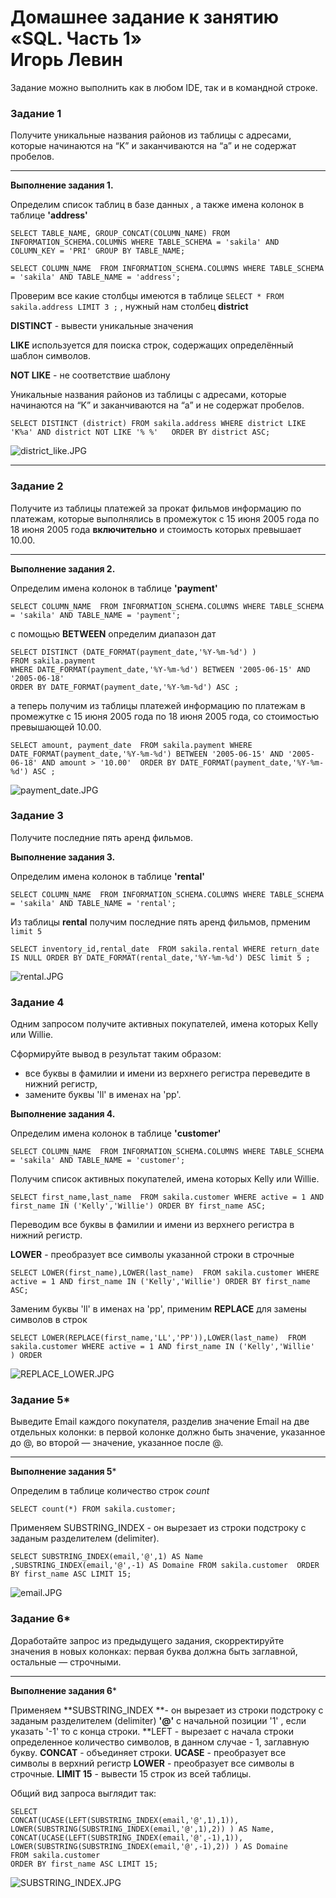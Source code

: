 # Домашнее задание к занятию «SQL. Часть 1»  <br/> Игорь Левин 

Задание можно выполнить как в любом IDE, так и в командной строке.

### Задание 1

Получите уникальные названия районов из таблицы с адресами, которые начинаются на “K” и заканчиваются на “a” и не содержат пробелов.

---

**Выполнение задания 1.**


 Определим список таблиц в базе данных , а также имена колонок в таблице **'address'**

```
SELECT TABLE_NAME, GROUP_CONCAT(COLUMN_NAME) FROM INFORMATION_SCHEMA.COLUMNS WHERE TABLE_SCHEMA = 'sakila' AND COLUMN_KEY = 'PRI' GROUP BY TABLE_NAME;

SELECT COLUMN_NAME  FROM INFORMATION_SCHEMA.COLUMNS WHERE TABLE_SCHEMA = 'sakila' AND TABLE_NAME = 'address';
```

Проверим все какие столбцы имеются в таблице `SELECT * FROM sakila.address LIMIT 3 ;` , нужный нам столбец **district** 

**DISTINCT** - вывести уникальные значения

**LIKE** используется для поиска строк, содержащих определённый шаблон символов. 

**NOT LIKE** - не соответствие шаблону


Уникальные названия районов из таблицы с адресами, которые начинаются на “K” и заканчиваются на “a” и не содержат пробелов.

```
SELECT DISTINCT (district) FROM sakila.address WHERE district LIKE 'K%a' AND district NOT LIKE '% %'   ORDER BY district ASC;
```

![district_like.JPG](https://github.com/elekpow/netology/blob/main/reldb/lesson3/images/district_like.JPG)


---

### Задание 2

Получите из таблицы платежей за прокат фильмов информацию по платежам, которые выполнялись в промежуток с 15 июня 2005 года по 18 июня 2005 года **включительно** и стоимость которых превышает 10.00.

---

**Выполнение задания 2.**


Определим  имена колонок в таблице **'payment'**

`SELECT COLUMN_NAME  FROM INFORMATION_SCHEMA.COLUMNS WHERE TABLE_SCHEMA = 'sakila' AND TABLE_NAME = 'payment';`

с помощью **BETWEEN** определим диапазон дат 

```
SELECT DISTINCT (DATE_FORMAT(payment_date,'%Y-%m-%d') )  
FROM sakila.payment 
WHERE DATE_FORMAT(payment_date,'%Y-%m-%d') BETWEEN '2005-06-15' AND '2005-06-18' 
ORDER BY DATE_FORMAT(payment_date,'%Y-%m-%d') ASC ;
```

а теперь получим из таблицы платежей информацию по платежам в промежутке с 15 июня 2005 года по 18 июня 2005 года,  со стоимостью превышающей 10.00.


``` 
SELECT amount, payment_date  FROM sakila.payment WHERE  DATE_FORMAT(payment_date,'%Y-%m-%d') BETWEEN '2005-06-15' AND '2005-06-18' AND amount > '10.00'  ORDER BY DATE_FORMAT(payment_date,'%Y-%m-%d') ASC ;
```
  
 
 ![payment_date.JPG](https://github.com/elekpow/netology/blob/main/reldb/lesson3/images/payment_date.JPG)
 

### Задание 3

Получите последние пять аренд фильмов.

**Выполнение задания 3.**


Определим  имена колонок в таблице **'rental'**

```
SELECT COLUMN_NAME  FROM INFORMATION_SCHEMA.COLUMNS WHERE TABLE_SCHEMA = 'sakila' AND TABLE_NAME = 'rental';
```

Из таблицы **rental** получим последние пять аренд фильмов, прменим `limit 5`

```
SELECT inventory_id,rental_date  FROM sakila.rental WHERE return_date IS NULL ORDER BY DATE_FORMAT(rental_date,'%Y-%m-%d') DESC limit 5 ;

```
 ![rental.JPG](https://github.com/elekpow/netology/blob/main/reldb/lesson3/images/rental.JPG)
 


### Задание 4

Одним запросом получите активных покупателей, имена которых Kelly или Willie. 

Сформируйте вывод в результат таким образом:
- все буквы в фамилии и имени из верхнего регистра переведите в нижний регистр,
- замените буквы 'll' в именах на 'pp'.

**Выполнение задания 4.**

Определим  имена колонок в таблице **'customer'**

```
SELECT COLUMN_NAME  FROM INFORMATION_SCHEMA.COLUMNS WHERE TABLE_SCHEMA = 'sakila' AND TABLE_NAME = 'customer';
```

Получим список активных покупателей, имена которых Kelly или Willie. 

```
SELECT first_name,last_name  FROM sakila.customer WHERE active = 1 AND first_name IN ('Kelly','Willie') ORDER BY first_name ASC;
```

Переводим все буквы в фамилии и имени из верхнего регистра  в нижний регистр.

**LOWER** - преобразует все символы указанной строки в строчные

```
SELECT LOWER(first_name),LOWER(last_name)  FROM sakila.customer WHERE active = 1 AND first_name IN ('Kelly','Willie') ORDER BY first_name ASC;
```

Заменим буквы 'll' в именах на 'pp', применим **REPLACE** для замены символов в строк

```
SELECT LOWER(REPLACE(first_name,'LL','PP')),LOWER(last_name)  FROM sakila.customer WHERE active = 1 AND first_name IN ('Kelly','Willie'
) ORDER
```

![REPLACE_LOWER.JPG](https://github.com/elekpow/netology/blob/main/reldb/lesson3/images/REPLACE_LOWER.JPG)



### Задание 5*

Выведите Email каждого покупателя, разделив значение Email на две отдельных колонки: в первой колонке должно быть значение, указанное до @, во второй — значение, указанное после @.

---

**Выполнение задания 5***

Определим в таблице количество строк *count*

```
SELECT count(*) FROM sakila.customer;
```

Применяем SUBSTRING_INDEX - он вырезает из строки подстроку с заданым  разделителем (delimiter).

```
SELECT SUBSTRING_INDEX(email,'@',1) AS Name ,SUBSTRING_INDEX(email,'@',-1) AS Domaine FROM sakila.customer  ORDER BY first_name ASC LIMIT 15;
```



 ![email.JPG](https://github.com/elekpow/netology/blob/main/reldb/lesson3/images/email.JPG)


### Задание 6*

Доработайте запрос из предыдущего задания, скорректируйте значения в новых колонках: первая буква должна быть заглавной, остальные — строчными.


---

**Выполнение задания 6***

Применяем **SUBSTRING_INDEX **- он вырезает из строки подстроку с заданым  разделителем (delimiter) **'@'** с начальной позиции '1' , если указать '-1' то с конца строки.
**LEFT - вырезает с начала строки определенное количество символов, в данном случае - 1, заглавную букву.
**CONCAT** -  объединяет строки.
**UCASE**  - преобразует все символы в верхний регистр
**LOWER** - преобразует все символы в строчные.
**LIMIT 15** - вывести 15 строк из всей таблицы.


Общий вид запроса выглядит так:

```
SELECT 
CONCAT(UCASE(LEFT(SUBSTRING_INDEX(email,'@',1),1)), LOWER(SUBSTRING(SUBSTRING_INDEX(email,'@',1),2)) ) AS Name, 
CONCAT(UCASE(LEFT(SUBSTRING_INDEX(email,'@',-1),1)), LOWER(SUBSTRING(SUBSTRING_INDEX(email,'@',-1),2)) ) AS Domaine 
FROM sakila.customer 
ORDER BY first_name ASC LIMIT 15;
```

![SUBSTRING_INDEX.JPG](https://github.com/elekpow/netology/blob/main/reldb/lesson3/images/SUBSTRING_INDEX.JPG)

